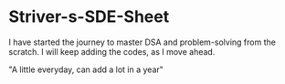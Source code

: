 # Striver-s-SDE-Sheet

I have started the journey to master DSA and problem-solving from the scratch.
I will keep adding the codes, as I move ahead. 

"A little everyday, can add a lot in a year" 
